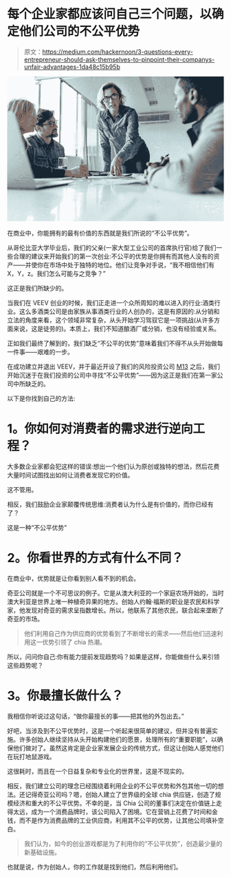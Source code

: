 # 每个企业家都应该问自己三个问题，以确定他们公司的不公平优势

> 原文：<https://medium.com/hackernoon/3-questions-every-entrepreneur-should-ask-themselves-to-pinpoint-their-companys-unfair-advantages-1da48c15b95b>

![](img/7518a910ebe95092224a56a4c4218cc6.png)

在商业中，你能拥有的最有价值的东西就是我们所说的“不公平优势”。

从哥伦比亚大学毕业后，我们的父亲(一家大型工业公司的首席执行官)给了我们一些合理的建议来开始我们的第一次创业:不公平的优势是你拥有而其他人没有的资产——并使你在市场中处于独特的地位。他们让竞争对手说，“我不相信他们有 X，Y，z。我们怎么可能与之竞争？”

这正是我们所缺少的。

当我们在 VEEV 创业的时候，我们正走进一个众所周知的难以进入的行业:酒类行业。这么多酒类公司是由家族从事酒类行业的人创办的，这是有原因的:从分销和立法的角度来看，这个领域非常复杂，从头开始学习驾驭它是一项挑战(从许多方面来说，这是徒劳的)。本质上，我们不知道酿酒厂或分销，也没有经验或关系。

正如我们最终了解到的，我们缺乏“不公平的优势”意味着我们不得不从头开始做每一件事——艰难的一步。

在成功建立并退出 VEEV，并于最近开设了我们的风险投资公司 [M13](https://www.m13.co/) 之后，我们开始沉迷于在我们投资的公司中寻找“不公平优势”——因为这正是我们在第一家公司中所缺乏的。

以下是你找到自己的方法:

# **1。你如何对消费者的需求进行逆向工程？**

大多数企业家都会犯这样的错误:想出一个他们认为原创或独特的想法，然后花费大量时间试图找出如何让消费者发现它的价值。

这不管用。

相反，我们鼓励企业家颠覆传统思维:消费者认为什么是有价值的，而你已经有了？

这是一种“不公平优势”

# **2。你看世界的方式有什么不同？**

在商业中，优势就是让你看到别人看不到的机会。

奇亚公司就是一个不可思议的例子。它是从澳大利亚的一个家庭农场开始的，当时澳大利亚是世界上唯一种植奇异果的地方。创始人约翰·福斯的职业是农民和科学家，他发现对奇亚的需求呈指数增长。所以，他联系了其他农民，联合起来垄断了奇亚的市场。

> 他们利用自己作为供应商的优势看到了不断增长的需求——然后他们迅速利用这一优势引领了 chia 热潮。

所以，问问你自己:你有能力提前发现趋势吗？如果是这样，你能做些什么来引领这些趋势呢？

# **3。你最擅长做什么？**

我相信你听说过这句话，“做你最擅长的事——把其他的外包出去。”

好吧，当涉及到不公平优势时，这是一个听起来很简单的建议，但并没有普遍实施。许多创始人继续坚持从头开始构建他们的愿景，处理所有的“重要职能”，以确保他们做对了。虽然这肯定是企业家发展企业的传统方式，但这让创始人感觉他们在玩打地鼠游戏。

这很耗时，而且在一个日益复杂和专业化的世界里，这是不现实的。

相反，我们建立公司的理念已经围绕着利用企业的不公平优势和外包其他一切的想法。还记得奇亚公司吗？嗯，创始人建立了世界级的全球 chia 供应链，创造了规模经济和重大的不公平优势。不幸的是，当 Chia 公司的董事们决定在价值链上走得太远，成为一个消费品牌时，该公司陷入了困境。它在营销上花费了时间和金钱，而不是作为消费品牌的工业供应商，利用其不公平的优势，让其他公司填补空白。

> 我们认为，如今的创业游戏都是为了利用你的“不公平优势”，创造最少量的新基础设施。

也就是说，作为创始人，你的工作就是找到他们，然后利用他们。